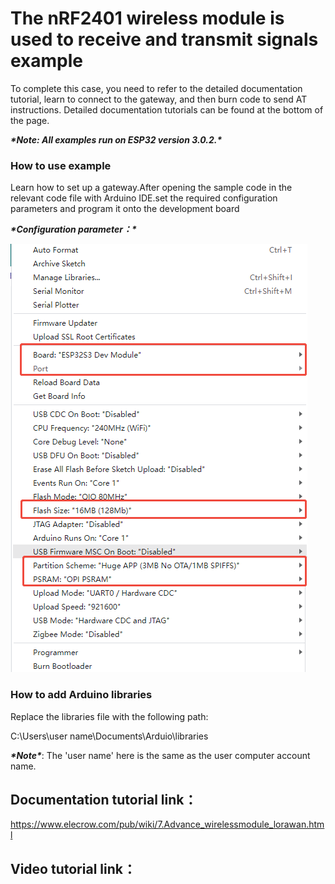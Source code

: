# **The nRF2401 wireless module is used to receive and transmit signals** **example**

To complete this case, you need to refer to the detailed documentation tutorial, learn to connect to the gateway, and then burn code to send AT instructions. Detailed documentation tutorials can be found at the bottom of the page.

***\*Note: All examples run on ESP32 version 3.0.2.\****

 

### **How to use example**

 

Learn how to set up a gateway.After opening the sample code in the relevant code file with Arduino IDE.set the required configuration parameters and program it onto the development board

***\*Configuration parameter：\****

![图片7-1](./7-1.png)



### **How to add Arduino libraries**

Replace the libraries file with the following path:

C:\Users\user name\Documents\Arduio\libraries

 

***\*Note\****: The 'user name' here is the same as the user computer account name.

 

## **Documentation tutorial link**：

https://www.elecrow.com/pub/wiki/7.Advance_wirelessmodule_lorawan.html

 

## **Video** **tutorial link**：


